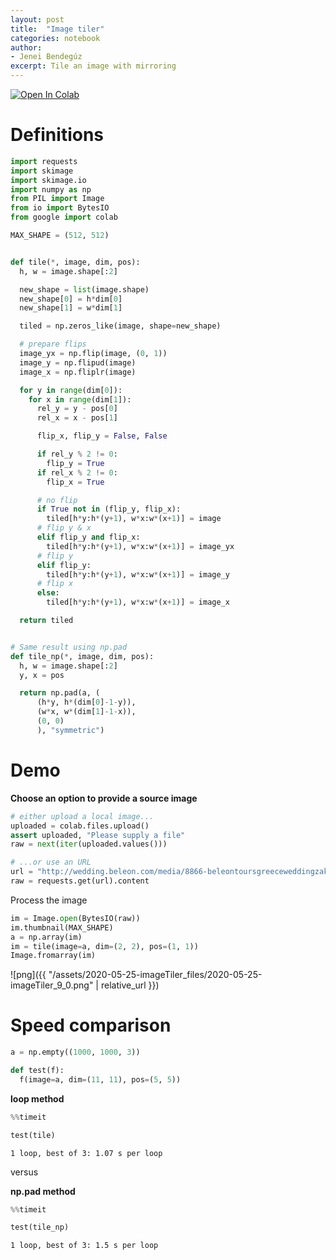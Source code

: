 ```yaml
---
layout: post
title:  "Image tiler"
categories: notebook
author:
- Jenei Bendegúz
excerpt: Tile an image with mirroring
---
```


<a href="https://colab.research.google.com/github/jben-hun/colab_notebooks/blob/master/imageTiler.ipynb" target="_parent"><img src="https://colab.research.google.com/assets/colab-badge.svg" alt="Open In Colab"/></a>

# Definitions


```python
import requests
import skimage
import skimage.io
import numpy as np
from PIL import Image
from io import BytesIO
from google import colab
```


```python
MAX_SHAPE = (512, 512)


def tile(*, image, dim, pos):
  h, w = image.shape[:2]

  new_shape = list(image.shape)
  new_shape[0] = h*dim[0]
  new_shape[1] = w*dim[1]

  tiled = np.zeros_like(image, shape=new_shape)

  # prepare flips
  image_yx = np.flip(image, (0, 1))
  image_y = np.flipud(image)
  image_x = np.fliplr(image)

  for y in range(dim[0]):
    for x in range(dim[1]):
      rel_y = y - pos[0]
      rel_x = x - pos[1]

      flip_x, flip_y = False, False

      if rel_y % 2 != 0:
        flip_y = True
      if rel_x % 2 != 0:
        flip_x = True

      # no flip
      if True not in (flip_y, flip_x):
        tiled[h*y:h*(y+1), w*x:w*(x+1)] = image
      # flip y & x
      elif flip_y and flip_x:
        tiled[h*y:h*(y+1), w*x:w*(x+1)] = image_yx
      # flip y
      elif flip_y:
        tiled[h*y:h*(y+1), w*x:w*(x+1)] = image_y
      # flip x
      else:
        tiled[h*y:h*(y+1), w*x:w*(x+1)] = image_x

  return tiled


# Same result using np.pad
def tile_np(*, image, dim, pos):
  h, w = image.shape[:2]
  y, x = pos

  return np.pad(a, (
      (h*y, h*(dim[0]-1-y)),
      (w*x, w*(dim[1]-1-x)),
      (0, 0)
      ), "symmetric")
```

# Demo

**Choose an option to provide a source image**


```python
# either upload a local image...
uploaded = colab.files.upload()
assert uploaded, "Please supply a file"
raw = next(iter(uploaded.values()))
```


```python
# ...or use an URL
url = "http://wedding.beleon.com/media/8866-beleontoursgreeceweddingzakynthosislandkameo03.JPG"  #@param {type: "string"}
raw = requests.get(url).content
```

Process the image


```python
im = Image.open(BytesIO(raw))
im.thumbnail(MAX_SHAPE)
a = np.array(im)
im = tile(image=a, dim=(2, 2), pos=(1, 1))
Image.fromarray(im)
```




    
![png]({{ "/assets/2020-05-25-imageTiler_files/2020-05-25-imageTiler_9_0.png" | relative_url }})
    



# Speed comparison


```python
a = np.empty((1000, 1000, 3))

def test(f):
  f(image=a, dim=(11, 11), pos=(5, 5))
```

**loop method**


```python
%%timeit

test(tile)
```

    1 loop, best of 3: 1.07 s per loop
    

versus

**np.pad method**


```python
%%timeit

test(tile_np)
```

    1 loop, best of 3: 1.5 s per loop
    
